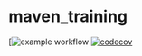 # maven_training
[![example workflow](https://github.com/ToTen9/maven_training/actions/workflows/build.yml/badge.svg)
[![codecov](https://codecov.io/gh/ToTen9/maven_training/branch/main/graph/badge.svg?token=7a87d233-86f7-4660-a598-5b3736cd3ee8)](https://codecov.io/gh/ToTen9/maven_training)
